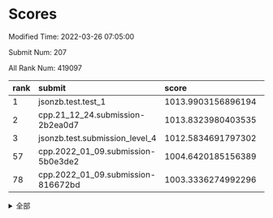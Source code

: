 # Scores

Modified Time: 2022-03-26 07:05:00

Submit Num: 207

All Rank Num: 419097

| rank |               submit               |       score        |       sigma        | pk_num |
| :--- | :--------------------------------- | :----------------- | :----------------- | :----- |
| 1    | jsonzb.test.test_1                 | 1013.9903156896194 | 0.8567840101853207 | 8104   |
| 2    | cpp.21_12_24.submission-2b2ea0d7   | 1013.8323980403535 | 0.8169344816416474 | 8101   |
| 3    | jsonzb.test.submission_level_4     | 1012.5834691797302 | 0.7974357677757093 | 8096   |
| 57   | cpp.2022_01_09.submission-5b0e3de2 | 1004.6420185156389 | 0.7152377460058935 | 8101   |
| 78   | cpp.2022_01_09.submission-816672bd | 1003.3336274992296 | 0.722004806492366  | 8097   |


<details>
<summary>全部</summary>

| rank |                 submit                 |       score        |       sigma        | pk_num |
| :--- | :------------------------------------- | :----------------- | :----------------- | :----- |
| 1    | jsonzb.test.test_1                     | 1013.9903156896194 | 0.8567840101853207 | 8104   |
| 2    | cpp.21_12_24.submission-2b2ea0d7       | 1013.8323980403535 | 0.8169344816416474 | 8101   |
| 3    | jsonzb.test.submission_level_4         | 1012.5834691797302 | 0.7974357677757093 | 8096   |
| 4    | gobigger.level_3.submission_level_3_25 | 1012.4062438171998 | 0.7940932783626563 | 8103   |
| 5    | gobigger.level_3.submission_level_3_8  | 1011.5518902327041 | 0.7750242785528864 | 8097   |
| 6    | gobigger.level_3.submission_level_3_11 | 1011.4497023094971 | 0.7742906789467839 | 8104   |
| 7    | gobigger.level_3.submission_level_3_27 | 1011.1265313584037 | 0.7666164909614013 | 8102   |
| 8    | gobigger.level_3.submission_level_3_32 | 1011.1048382943391 | 0.778166579004107  | 8097   |
| 9    | gobigger.level_3.submission_level_3_3  | 1010.9036882980575 | 0.7741694923295689 | 8099   |
| 10   | gobigger.level_3.submission_level_3_38 | 1010.8535504187813 | 0.783140196888225  | 8105   |
| 11   | gobigger.level_3.submission_level_3_26 | 1010.6810880459631 | 0.7777955756956328 | 8095   |
| 12   | gobigger.level_3.submission_level_3_29 | 1010.6693623334784 | 0.791071639388221  | 8101   |
| 13   | gobigger.level_3.submission_level_3_14 | 1010.5859327332114 | 0.7821891208686825 | 8095   |
| 14   | gobigger.level_3.submission_level_3_7  | 1010.5560588745504 | 0.7657537404230371 | 8098   |
| 15   | gobigger.level_3.submission_level_3_19 | 1010.5289336802911 | 0.7695075851623805 | 8099   |
| 16   | gobigger.level_3.submission_level_3_43 | 1010.5177532086279 | 0.7588933923570371 | 8098   |
| 17   | gobigger.level_3.submission_level_3_30 | 1010.5148662125997 | 0.8034281894695993 | 8101   |
| 18   | gobigger.level_3.submission_level_3_45 | 1010.4112733403714 | 0.7547776500119772 | 8096   |
| 19   | gobigger.level_3.submission_level_3_1  | 1010.3332567916499 | 0.7725269002245161 | 8100   |
| 20   | gobigger.level_3.submission_level_3_48 | 1010.3256337709388 | 0.7609191858366685 | 8102   |
| 21   | gobigger.level_3.submission_level_3_16 | 1010.2825882116268 | 0.7557973891699025 | 8092   |
| 22   | gobigger.level_3.submission_level_3_15 | 1010.2432292971549 | 0.7575720273495086 | 8099   |
| 23   | gobigger.level_3.submission_level_3_18 | 1010.1561587451503 | 0.7723779755805954 | 8098   |
| 24   | gobigger.level_3.submission_level_3_42 | 1010.1559718074012 | 0.7794685897237795 | 8101   |
| 25   | gobigger.level_3.submission_level_3_36 | 1010.1172231996355 | 0.7465764597504403 | 8103   |
| 26   | gobigger.level_3.submission_level_3_12 | 1010.1087059787784 | 0.7794154565849634 | 8095   |
| 27   | gobigger.level_3.submission_level_3_44 | 1010.0395317582108 | 0.7605932901926256 | 8098   |
| 28   | gobigger.level_3.submission_level_3_31 | 1009.9274961032679 | 0.7343044330742143 | 8100   |
| 29   | gobigger.level_3.submission_level_3_24 | 1009.8874489670429 | 0.7591210854825143 | 8097   |
| 30   | gobigger.level_3.submission_level_3_22 | 1009.8847265635535 | 0.7649773368002961 | 8099   |
| 31   | gobigger.level_3.submission_level_3_40 | 1009.8844362402422 | 0.7316422813219858 | 8098   |
| 32   | gobigger.level_3.submission_level_3_20 | 1009.8488497466537 | 0.7548273127206245 | 8091   |
| 33   | gobigger.level_3.submission_level_3_49 | 1009.8441795222923 | 0.7430275445384533 | 8097   |
| 34   | gobigger.level_3.submission_level_3_4  | 1009.8228462766187 | 0.7645799373996797 | 8098   |
| 35   | gobigger.level_3.submission_level_3_47 | 1009.7322002371639 | 0.7574654597379885 | 8098   |
| 36   | gobigger.level_3.submission_level_3_2  | 1009.7246655326907 | 0.7593251648037136 | 8098   |
| 37   | gobigger.level_3.submission_level_3_41 | 1009.6317317851316 | 0.7497462422893063 | 8097   |
| 38   | gobigger.level_3.submission_level_3_9  | 1009.5637731293679 | 0.7641582523086471 | 8096   |
| 39   | gobigger.level_3.submission_level_3_0  | 1009.4691387550466 | 0.7301303192959759 | 8096   |
| 40   | gobigger.level_3.submission_level_3_46 | 1009.4493291570777 | 0.7341925314918801 | 8099   |
| 41   | gobigger.level_3.submission_level_3_13 | 1009.3775128079734 | 0.7747688910583446 | 8102   |
| 42   | gobigger.level_3.submission_level_3_17 | 1009.3730091984468 | 0.74353793840359   | 8101   |
| 43   | gobigger.level_3.submission_level_3_28 | 1009.2593203466656 | 0.7566076467390707 | 8098   |
| 44   | gobigger.level_3.submission_level_3_39 | 1009.2220834377739 | 0.7414097999326346 | 8101   |
| 45   | gobigger.level_3.submission_level_3_6  | 1009.1975985619455 | 0.7460188543881029 | 8097   |
| 46   | gobigger.level_3.submission_level_3_33 | 1009.1867938644698 | 0.7457793822962228 | 8103   |
| 47   | gobigger.level_3.submission_level_3_10 | 1009.0342193691841 | 0.7461719023367206 | 8096   |
| 48   | gobigger.level_3.submission_level_3_23 | 1008.9935762212884 | 0.7420955053310607 | 8098   |
| 49   | gobigger.level_3.submission_level_3_34 | 1008.9603070822847 | 0.744641373142219  | 8099   |
| 50   | gobigger.level_3.submission_level_3_37 | 1008.8422240158903 | 0.7498093893728921 | 8106   |
| 51   | gobigger.level_3.submission_level_3_35 | 1008.7683204457995 | 0.7462168081828792 | 8101   |
| 52   | gobigger.level_3.submission_level_3_21 | 1008.4931009579258 | 0.7395497411575391 | 8101   |
| 53   | gobigger.level_3.submission_level_3_5  | 1008.0932953579999 | 0.7381215350793457 | 8099   |
| 54   | gobigger.level_1.submission_level_1_34 | 1005.2699763472581 | 0.7183595391707946 | 8096   |
| 55   | gobigger.level_1.submission_level_1_26 | 1004.8852572478572 | 0.7282759768978998 | 8097   |
| 56   | gobigger.level_1.submission_level_1_13 | 1004.7229700539586 | 0.7220118481003711 | 8101   |
| 57   | cpp.2022_01_09.submission-5b0e3de2     | 1004.6420185156389 | 0.7152377460058935 | 8101   |
| 58   | gobigger.level_1.submission_level_1_16 | 1004.4157148131258 | 0.7203983344678961 | 8101   |
| 59   | gobigger.level_1.submission_level_1_4  | 1004.1146497762829 | 0.7074273035526817 | 8092   |
| 60   | gobigger.level_1.submission_level_1_7  | 1004.1007346510897 | 0.7340851660945908 | 8100   |
| 61   | gobigger.level_1.submission_level_1_15 | 1004.0314163265983 | 0.7334058518157435 | 8099   |
| 62   | gobigger.level_1.submission_level_1_18 | 1004.0099180096228 | 0.714274832354553  | 8097   |
| 63   | gobigger.level_1.submission_level_1_14 | 1003.9962724403479 | 0.7147524857488278 | 8102   |
| 64   | gobigger.level_1.submission_level_1_37 | 1003.9852173452977 | 0.7196986325346056 | 8098   |
| 65   | gobigger.level_1.submission_level_1_42 | 1003.866530448277  | 0.7165114476393577 | 8095   |
| 66   | gobigger.level_1.submission_level_1_1  | 1003.8358596813553 | 0.7174775625206249 | 8093   |
| 67   | gobigger.level_1.submission_level_1_29 | 1003.7710134678124 | 0.7216057449442044 | 8093   |
| 68   | gobigger.level_1.submission_level_1_27 | 1003.7487496347069 | 0.7152871984265257 | 8098   |
| 69   | gobigger.level_1.submission_level_1_33 | 1003.7447585828404 | 0.7193968640730056 | 8096   |
| 70   | gobigger.level_1.submission_level_1_20 | 1003.6456970224917 | 0.7238762733190334 | 8097   |
| 71   | gobigger.level_1.submission_level_1_3  | 1003.5768528454266 | 0.7129273786488288 | 8100   |
| 72   | gobigger.level_1.submission_level_1_2  | 1003.5639371605744 | 0.7193617803982371 | 8102   |
| 73   | gobigger.level_1.submission_level_1_30 | 1003.5160006626555 | 0.7322746994590815 | 8095   |
| 74   | gobigger.level_1.submission_level_1_39 | 1003.4836974155944 | 0.7057870111740754 | 8104   |
| 75   | gobigger.level_1.submission_level_1_6  | 1003.4678161514182 | 0.715027958971459  | 8101   |
| 76   | gobigger.level_1.submission_level_1_5  | 1003.4089432275239 | 0.725977784851707  | 8095   |
| 77   | gobigger.level_1.submission_level_1_17 | 1003.344615207345  | 0.714076853038058  | 8102   |
| 78   | cpp.2022_01_09.submission-816672bd     | 1003.3336274992296 | 0.722004806492366  | 8097   |
| 79   | gobigger.level_1.submission_level_1_25 | 1003.2455994423785 | 0.7096235735759543 | 8099   |
| 80   | gobigger.level_1.submission_level_1_48 | 1003.240798421333  | 0.7116479803332241 | 8099   |
| 81   | gobigger.level_1.submission_level_1_9  | 1003.2056160495911 | 0.7238533494282621 | 8097   |
| 82   | gobigger.level_1.submission_level_1_19 | 1003.1834403370042 | 0.7170014617925238 | 8096   |
| 83   | gobigger.level_1.submission_level_1_36 | 1003.1802952802025 | 0.7175875357424595 | 8098   |
| 84   | gobigger.level_1.submission_level_1_8  | 1003.1658051694048 | 0.7141255502608809 | 8100   |
| 85   | gobigger.level_1.submission_level_1_44 | 1003.0577313354148 | 0.7241739521198998 | 8092   |
| 86   | gobigger.level_1.submission_level_1_46 | 1002.9977268120589 | 0.7087589320335544 | 8095   |
| 87   | gobigger.level_1.submission_level_1_24 | 1002.9069698927417 | 0.7159007022160303 | 8099   |
| 88   | gobigger.level_1.submission_level_1_41 | 1002.8676580596481 | 0.7081165308521721 | 8101   |
| 89   | gobigger.level_1.submission_level_1_49 | 1002.8610656313335 | 0.7141391479931298 | 8101   |
| 90   | gobigger.level_1.submission_level_1_28 | 1002.831961675075  | 0.714562253112326  | 8092   |
| 91   | gobigger.level_1.submission_level_1_22 | 1002.7637354412985 | 0.7232212932854107 | 8097   |
| 92   | gobigger.level_1.submission_level_1_47 | 1002.7072380019041 | 0.7007876737172577 | 8097   |
| 93   | gobigger.level_1.submission_level_1_31 | 1002.698412392228  | 0.710729283112955  | 8095   |
| 94   | gobigger.level_1.submission_level_1_32 | 1002.6843076426675 | 0.7165765132340407 | 8100   |
| 95   | gobigger.level_1.submission_level_1_23 | 1002.6655946093063 | 0.7150877735731661 | 8102   |
| 96   | gobigger.level_1.submission_level_1_38 | 1002.6598308549361 | 0.7123763421742955 | 8100   |
| 97   | gobigger.level_1.submission_level_1_43 | 1002.6112496601423 | 0.7066983679422348 | 8099   |
| 98   | gobigger.level_1.submission_level_1_21 | 1002.5464487314355 | 0.7204193482470788 | 8103   |
| 99   | gobigger.level_1.submission_level_1_35 | 1002.4026131944753 | 0.7196772821942781 | 8098   |
| 100  | gobigger.level_1.submission_level_1_10 | 1002.3214502218146 | 0.7008840883049202 | 8091   |
| 101  | gobigger.level_1.submission_level_1_45 | 1002.2612539439862 | 0.7135180255096945 | 8102   |
| 102  | gobigger.level_1.submission_level_1_40 | 1002.2356925226401 | 0.7084331451094509 | 8101   |
| 103  | gobigger.level_1.submission_level_1_0  | 1002.1436092864357 | 0.7105316752259644 | 8098   |
| 104  | gobigger.level_1.submission_level_1_11 | 1002.1019254601716 | 0.721958651803234  | 8096   |
| 105  | gobigger.level_1.submission_level_1_12 | 1001.93869735603   | 0.7073777188244191 | 8100   |
| 106  | gobigger.random.submission_random_27   | 997.4465955904727  | 0.7004211143064746 | 8106   |
| 107  | gobigger.random.submission_random_36   | 997.3532137464256  | 0.7068924317973402 | 8101   |
| 108  | gobigger.random.submission_random_1    | 997.0528520831962  | 0.7028684769818939 | 8098   |
| 109  | gobigger.random.submission_random_47   | 996.7040021479663  | 0.7209872813211441 | 8098   |
| 110  | gobigger.random.submission_random_18   | 996.6748718977847  | 0.7078115935834687 | 8096   |
| 111  | gobigger.random.submission_random_31   | 996.5161000351223  | 0.7128818323450804 | 8095   |
| 112  | gobigger.random.submission_random_25   | 996.4843894443991  | 0.7115637467460538 | 8098   |
| 113  | gobigger.random.submission_random_44   | 996.4261562715659  | 0.7096526768814002 | 8094   |
| 114  | gobigger.random.submission_random_26   | 996.4082222011049  | 0.7213914140686843 | 8098   |
| 115  | gobigger.random.submission_random_32   | 996.3762655586179  | 0.7110867850433554 | 8100   |
| 116  | gobigger.random.submission_random_10   | 996.369033209633   | 0.7126920734043748 | 8095   |
| 117  | gobigger.random.submission_random_24   | 996.3531386305094  | 0.7110154529629944 | 8100   |
| 118  | gobigger.random.submission_random_41   | 996.2802577926071  | 0.7165765885626405 | 8100   |
| 119  | gobigger.random.submission_random_17   | 996.2775721534666  | 0.6985151349773177 | 8098   |
| 120  | gobigger.random.submission_random_38   | 996.2346154622427  | 0.7213352475802267 | 8101   |
| 121  | gobigger.random.submission_random_0    | 996.2209512338195  | 0.7075459549401855 | 8103   |
| 122  | gobigger.random.submission_random_42   | 996.1853392275376  | 0.7060287885678832 | 8092   |
| 123  | gobigger.random.submission_random_9    | 996.1532056225748  | 0.7102643630200606 | 8093   |
| 124  | gobigger.random.submission_random_30   | 996.1113338324192  | 0.7135731871996672 | 8097   |
| 125  | gobigger.random.submission_random_21   | 996.0016163927927  | 0.7105825159662609 | 8098   |
| 126  | gobigger.random.submission_random_22   | 995.9797621876206  | 0.7048575616184043 | 8095   |
| 127  | gobigger.random.submission_random_33   | 995.9719157173297  | 0.7114749776910584 | 8103   |
| 128  | gobigger.random.submission_random_6    | 995.9692035372727  | 0.7094743727267704 | 8095   |
| 129  | gobigger.random.submission_random_11   | 995.9051376446146  | 0.7112450150255756 | 8103   |
| 130  | gobigger.random.submission_random_13   | 995.8991963842064  | 0.7186190933105217 | 8100   |
| 131  | gobigger.random.submission_random_4    | 995.8973883521296  | 0.6970405370942117 | 8096   |
| 132  | gobigger.random.submission_random_29   | 995.8752811057284  | 0.7048323580466871 | 8092   |
| 133  | gobigger.random.submission_random_2    | 995.8737632214852  | 0.7165321420173995 | 8094   |
| 134  | gobigger.random.submission_random_28   | 995.8481378397101  | 0.7083583268645507 | 8109   |
| 135  | gobigger.random.submission_random_49   | 995.8318065042566  | 0.7131915240214303 | 8102   |
| 136  | gobigger.random.submission_random_46   | 995.8193176217297  | 0.709521335611898  | 8101   |
| 137  | gobigger.random.submission_random_7    | 995.7961174639402  | 0.7191651792618678 | 8098   |
| 138  | gobigger.random.submission_random_15   | 995.684105596937   | 0.7253513135261519 | 8101   |
| 139  | gobigger.random.submission_random_5    | 995.6788466442317  | 0.7076030758543189 | 8096   |
| 140  | gobigger.random.submission_random_8    | 995.590266267706   | 0.725318836117102  | 8093   |
| 141  | gobigger.random.submission_random_48   | 995.5853558606092  | 0.7285400822215649 | 8097   |
| 142  | gobigger.random.submission_random_43   | 995.5189995519144  | 0.7182642597008047 | 8096   |
| 143  | gobigger.random.submission_random_23   | 995.5181570589021  | 0.7123395227759703 | 8098   |
| 144  | gobigger.random.submission_random_3    | 995.5082953184344  | 0.7076406468973185 | 8097   |
| 145  | gobigger.random.submission_random_37   | 995.4819850977913  | 0.7029926068758582 | 8102   |
| 146  | gobigger.random.submission_random_16   | 995.3947233155435  | 0.7122536337863387 | 8103   |
| 147  | gobigger.random.submission_random_20   | 995.2849842493524  | 0.7113243473770448 | 8098   |
| 148  | gobigger.random.submission_random_14   | 995.2672161140367  | 0.7205294845752247 | 8098   |
| 149  | gobigger.random.submission_random_35   | 994.9728198461507  | 0.7168290674839036 | 8091   |
| 150  | gobigger.random.submission_random_12   | 994.8404581839644  | 0.7303738018673703 | 8100   |
| 151  | gobigger.random.submission_random_45   | 994.6994658841413  | 0.7181358804657406 | 8100   |
| 152  | gobigger.random.submission_random_19   | 994.6300117371246  | 0.7098028767433466 | 8103   |
| 153  | gobigger.random.submission_random_34   | 994.6238340280887  | 0.715199164756357  | 8101   |
| 154  | gobigger.level_2.submission_level_2_20 | 994.3110213218253  | 0.7320172627186956 | 8095   |
| 155  | gobigger.level_2.submission_level_2_38 | 994.2481747962382  | 0.7246688607609727 | 8099   |
| 156  | gobigger.random.submission_random_39   | 994.2464081424915  | 0.7133980317422698 | 8098   |
| 157  | gobigger.random.submission_random_40   | 994.2434595544328  | 0.7258803479489636 | 8095   |
| 158  | gobigger.level_2.submission_level_2_21 | 993.9336375784216  | 0.7236150301131054 | 8094   |
| 159  | gobigger.level_2.submission_level_2_36 | 993.891310870084   | 0.7378951498080067 | 8096   |
| 160  | gobigger.level_2.submission_level_2_37 | 993.6667684288105  | 0.7392399880007259 | 8098   |
| 161  | gobigger.level_2.submission_level_2_43 | 993.6503435735289  | 0.7341742676004451 | 8102   |
| 162  | gobigger.level_2.submission_level_2_18 | 993.4131912679572  | 0.7363036975879257 | 8096   |
| 163  | gobigger.level_2.submission_level_2_46 | 993.2766888946292  | 0.7258564908292823 | 8090   |
| 164  | gobigger.level_2.submission_level_2_23 | 993.1452144551474  | 0.742302394680504  | 8103   |
| 165  | gobigger.level_2.submission_level_2_15 | 993.1375294379097  | 0.7335446696968045 | 8096   |
| 166  | gobigger.level_2.submission_level_2_40 | 993.0986199869535  | 0.7294132288471823 | 8099   |
| 167  | gobigger.level_2.submission_level_2_5  | 993.0352083549691  | 0.7361787023816174 | 8095   |
| 168  | gobigger.level_2.submission_level_2_2  | 992.9570697816789  | 0.7272666123103526 | 8096   |
| 169  | gobigger.level_2.submission_level_2_6  | 992.9309426756673  | 0.7360733165536106 | 8099   |
| 170  | gobigger.level_2.submission_level_2_10 | 992.9130996974603  | 0.7491154497760174 | 8094   |
| 171  | gobigger.level_2.submission_level_2_45 | 992.9059552551583  | 0.7225872667295966 | 8099   |
| 172  | gobigger.level_2.submission_level_2_13 | 992.6825632075597  | 0.7534117321726972 | 8104   |
| 173  | gobigger.level_2.submission_level_2_1  | 992.6649906933919  | 0.731485644568411  | 8100   |
| 174  | gobigger.level_2.submission_level_2_7  | 992.5830771464018  | 0.7441881661471925 | 8102   |
| 175  | gobigger.level_2.submission_level_2_12 | 992.5753925727219  | 0.7669615301946354 | 8098   |
| 176  | gobigger.level_2.submission_level_2_47 | 992.5259398295467  | 0.7386422197175829 | 8107   |
| 177  | gobigger.level_2.submission_level_2_22 | 992.5153777230477  | 0.741112761254474  | 8100   |
| 178  | gobigger.level_2.submission_level_2_17 | 992.4700314607489  | 0.7427381817382639 | 8103   |
| 179  | gobigger.level_2.submission_level_2_42 | 992.2598721836815  | 0.7589268753072776 | 8094   |
| 180  | gobigger.level_2.submission_level_2_11 | 992.1818786463946  | 0.7352568081150085 | 8100   |
| 181  | gobigger.level_2.submission_level_2_31 | 992.1566820161103  | 0.7596108305733048 | 8101   |
| 182  | gobigger.level_2.submission_level_2_27 | 992.1561510515161  | 0.7395012276778343 | 8098   |
| 183  | gobigger.level_2.submission_level_2_44 | 992.0204907758167  | 0.7622677333677822 | 8098   |
| 184  | gobigger.level_2.submission_level_2_4  | 991.9725265216957  | 0.757871287529419  | 8093   |
| 185  | gobigger.level_2.submission_level_2_19 | 991.9476765131384  | 0.7510874974005277 | 8099   |
| 186  | gobigger.level_2.submission_level_2_9  | 991.9435407090667  | 0.7494938440726274 | 8104   |
| 187  | gobigger.level_2.submission_level_2_0  | 991.8813349380797  | 0.7552825604637726 | 8098   |
| 188  | gobigger.level_2.submission_level_2_28 | 991.8423400005531  | 0.7454721306808778 | 8101   |
| 189  | gobigger.level_2.submission_level_2_29 | 991.831422936036   | 0.7562869723416215 | 8107   |
| 190  | gobigger.level_2.submission_level_2_39 | 991.7698309152976  | 0.7511056500752264 | 8098   |
| 191  | gobigger.level_2.submission_level_2_25 | 991.6621430993532  | 0.7517724478519101 | 8099   |
| 192  | gobigger.level_2.submission_level_2_49 | 991.6328447478202  | 0.7461842883358569 | 8100   |
| 193  | gobigger.level_2.submission_level_2_32 | 991.567697084661   | 0.75739943270849   | 8099   |
| 194  | gobigger.level_2.submission_level_2_14 | 991.5357799951871  | 0.7500267804631914 | 8102   |
| 195  | gobigger.level_2.submission_level_2_34 | 991.493122194144   | 0.7519528276887726 | 8094   |
| 196  | gobigger.level_2.submission_level_2_24 | 991.4464345693107  | 0.7397868046559561 | 8102   |
| 197  | gobigger.level_2.submission_level_2_3  | 991.4352377482948  | 0.7481165016151908 | 8099   |
| 198  | gobigger.level_2.submission_level_2_8  | 991.3271621736235  | 0.7443817638870239 | 8100   |
| 199  | gobigger.level_2.submission_level_2_26 | 991.2577700463555  | 0.7662077795755651 | 8099   |
| 200  | gobigger.level_2.submission_level_2_16 | 991.2561745304813  | 0.7396325816246067 | 8100   |
| 201  | gobigger.level_2.submission_level_2_35 | 991.2273544971099  | 0.7609682793380323 | 8101   |
| 202  | gobigger.level_2.submission_level_2_33 | 991.1380733764789  | 0.7445064241848739 | 8100   |
| 203  | gobigger.level_2.submission_level_2_48 | 991.1166377010543  | 0.7518102631020206 | 8095   |
| 204  | gobigger.level_2.submission_level_2_41 | 990.9328342486629  | 0.7449161737864354 | 8097   |
| 205  | gobigger.level_2.submission_level_2_30 | 990.7747274629771  | 0.73967916804798   | 8101   |
| 206  | gobigger.none.submission_none_0        | 977.839679742096   | 1.2604317051711047 | 8095   |
| 207  | gobigger.none.submission_none_1        | 974.9147793070566  | 1.5302591865571527 | 8091   |

</details>